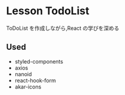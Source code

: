 # Lesson TodoList

ToDoList を作成しながら,React の学びを深める

## Used

- styled-components
- axios
- nanoid
- react-hook-form
- akar-icons

